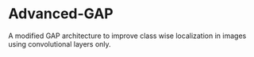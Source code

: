 # Advanced-GAP
A modified GAP architecture to improve class wise localization in images using convolutional layers only.
